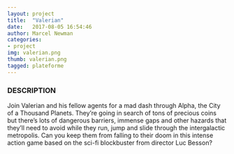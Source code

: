 ```yaml
---
layout: project
title:  "Valerian"
date:   2017-08-05 16:54:46
author: Marcel Newman
categories:
- project
img: valerian.png
thumb: valerian.png
tagged: plateforme
---
```


<div class="gameplayer" data-sub="cdn" data-width="480" data-height="640" data-gid="576742227280304267"></div>
<script>
(function(d, s, id) { var js, fjs = d.getElementsByTagName(s)[0]; if (d.getElementById(id)) return; js = d.createElement(s); js.id = id; js.src = 'http://cdn.gameplayer.io/api/js/publisher.js'; fjs.parentNode.insertBefore(js, fjs);}(document, 'script', 'gameplayer-publisher'));
</script>

### DESCRIPTION
Join Valerian and his fellow agents for a mad dash through Alpha, the City of a Thousand Planets. They’re going in search of tons of precious coins but there’s lots of dangerous barriers, immense gaps and other hazards that they’ll need to avoid while they run, jump and slide through the intergalactic metropolis. Can you keep them from falling to their doom in this intense action game based on the sci-fi blockbuster from director Luc Besson?
